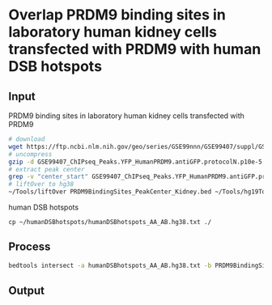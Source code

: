 # Overlap PRDM9 binding sites in laboratory human kidney cells transfected with PRDM9 with human DSB hotspots
## Input 
PRDM9 binding sites in laboratory human kidney cells transfected with PRDM9
```bash
# download
wget https://ftp.ncbi.nlm.nih.gov/geo/series/GSE99nnn/GSE99407/suppl/GSE99407_ChIPseq_Peaks.YFP_HumanPRDM9.antiGFP.protocolN.p10e-5.sep250.Annotated.txt.gz
# uncompress
gzip -d GSE99407_ChIPseq_Peaks.YFP_HumanPRDM9.antiGFP.protocolN.p10e-5.sep250.Annotated.txt.gz
# extract peak center
grep -v "center_start" GSE99407_ChIPseq_Peaks.YFP_HumanPRDM9.antiGFP.protocolN.p10e-5.sep250.Annotated.txt | awk '{FS=OFS="\t"; print $1,$2,$3;}' > PRDM9BindingSites_PeakCenter_Kidney.bed
# liftOver to hg38
~/Tools/liftOver PRDM9BindingSites_PeakCenter_Kidney.bed ~/Tools/hg19ToHg38.over.chain PRDM9BindingSites_PeakCenter_Kidney.hg38.bed unMapped
```
human DSB hotspots
```bahs
cp ~/humanDSBhotspots/humanDSBhotspots_AA_AB.hg38.txt ./
```

## Process
```bash
bedtools intersect -a humanDSBhotspots_AA_AB.hg38.txt -b PRDM9BindingSites_PeakCenter_Kidney.hg38.bed -u | wc -l # 19589

```
## Output
<!--stackedit_data:
eyJoaXN0b3J5IjpbMTk3NDc2NjA2LDM5NTEyODE4MSwtMTk5NT
k0ODc2MSwxOTkzNjEyNTIsMTA4NTk1NjI0NF19
-->